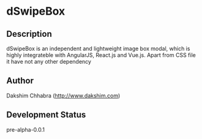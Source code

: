 # dSwipeBox
 
## Description

dSwipeBox is an independent and lightweight image box modal, which is highly integrateble with AngularJS, 
React.js and Vue.js. Apart from CSS file it have not any other dependency
 
## Author 

Dakshim Chhabra (http://www.dakshim.com)

## Development Status

pre-alpha-0.0.1
